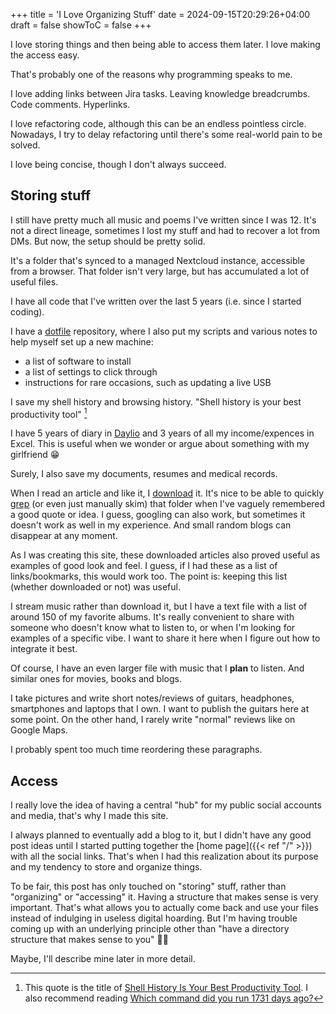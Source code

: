 +++
title = 'I Love Organizing Stuff'
date = 2024-09-15T20:29:26+04:00
draft = false
showToC = false
+++

I love storing things and then being able to access them later. I love making
the access easy.

That's probably one of the reasons why programming speaks to me.

I love adding links between Jira tasks. Leaving knowledge breadcrumbs. Code
comments. Hyperlinks.

I love refactoring code, although this can be an endless pointless circle.
Nowadays, I try to delay refactoring until there's some real-world pain to be
solved.

I love being concise, though I don't always succeed.

## Storing stuff

I still have pretty much all music and poems I've written since I was 12. It's
not a direct lineage, sometimes I lost my stuff and had to recover a lot from
DMs. But now, the setup should be pretty solid.

It's a folder that's synced to a managed Nextcloud instance, accessible from a
browser. That folder isn't very large, but has accumulated a lot of useful
files.

I have all code that I've written over the last 5 years (i.e. since I started
coding).

I have a [dotfile](https://wiki.archlinux.org/title/Dotfiles) repository, where
I also put my scripts and various notes to help myself set up a new machine:

- a list of software to install
- a list of settings to click through
- instructions for rare occasions, such as updating a live USB

I save my shell history and browsing history. "Shell history is your best
productivity tool" [^1]

I have 5 years of diary in [Daylio](https://daylio.net/) and 3 years of all my
income/expences in Excel. This is useful when we wonder or argue about something
with my girlfriend 😁

Surely, I also save my documents, resumes and medical records.

When I read an article and like it, I
[download](https://github.com/gildas-lormeau/SingleFile) it. It's nice to be
able to quickly [grep](https://en.wikipedia.org/wiki/Grep) (or even just
manually skim) that folder when I've vaguely remembered a good quote or idea. I
guess, googling can also work, but sometimes it doesn't work as well in my
experience. And small random blogs can disappear at any moment.

As I was creating this site, these downloaded articles also proved useful as
examples of good look and feel. I guess, if I had these as a list of
links/bookmarks, this would work too. The point is: keeping this list (whether
downloaded or not) was useful.

I stream music rather than download it, but I have a text file with a list of
around 150 of my favorite albums. It's really convenient to share with someone
who doesn't know what to listen to, or when I'm looking for examples of a
specific vibe. I want to share it here when I figure out how to integrate it
best.

Of course, I have an even larger file with music that I **plan** to listen. And
similar ones for movies, books and blogs.

I take pictures and write short notes/reviews of guitars, headphones,
smartphones and laptops that I own. I want to publish the guitars here at some
point. On the other hand, I rarely write "normal" reviews like on Google Maps.

I probably spent too much time reordering these paragraphs.

## Access

I really love the idea of having a central "hub" for my public social accounts
and media, that's why I made this site.

I always planned to eventually add a blog to it, but I didn't have any good post
ideas until I started putting together the [home page]({{< ref "/" >}}) with all
the social links. That's when I had this realization about its purpose and my
tendency to store and organize things.

To be fair, this post has only touched on "storing" stuff, rather than
"organizing" or "accessing" it. Having a structure that makes sense is very
important. That's what allows you to actually come back and use your files
instead of indulging in useless digital hoarding. But I'm having trouble coming
up with an underlying principle other than "have a directory structure that
makes sense to you" 🤷‍♂️

Maybe, I'll describe mine later in more detail.

[^1]: This quote is the title of
[Shell History Is Your Best Productivity Tool](https://martinheinz.dev/blog/110).
I also recommend reading
[Which command did you run 1731 days ago?](https://registerspill.thorstenball.com/p/which-command-did-you-run-1731-days)
